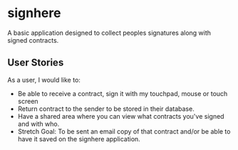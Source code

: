 # signhere
A basic application designed to collect peoples signatures along with signed contracts.

## User Stories
As a user, I would like to:
- Be able to receive a contract, sign it with my touchpad, mouse or touch screen
- Return contract to the sender to be stored in their database.
- Have a shared area where you can view what contracts you've signed and with who.
- Stretch Goal: To be sent an email copy of that contract and/or be able to have it saved on the signhere application.
